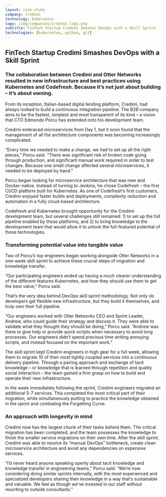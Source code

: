 ```yaml
---
layout: case-study
company: Credimi
technology: Kubernetes
logo: /img/companies/credimi-logo.png
subtitle: FinTech Startup Credimi Smashes DevOps with a Skill Sprint
technologies: [kubernetes, python, git]
---
```


## FinTech Startup Credimi Smashes DevOps with a Skill Sprint

### The collaboration between Credimi and Otter Networks resulted in new infrastructure and best practices using Kubernetes and Codefresh. Because it’s not just about building – it’s about owning.

From its inception, Italian-based digital lending platform, Credimi, had always looked to build a continuous integration pipeline. The B2B company aims to be the fastest, simplest and most transparent of its kind – a vision that CTO Edmondo Porcu has extended onto his development team.

Credimi embraced microservices from Day 1, but it soon found that the management of all the architecture components was becoming increasingly complicated.

<p class="box has-background-dark">“Every time we needed to make a change, we had to set up all the right pieces,” Porcu said. “There was significant risk of broken code going through production, and significant manual work required in order to test changes. Because one small change affected several microservices, it needed to be deployed by hand.”</p>

Porcu began looking for microservice architecture that was new and Docker-native. Instead of turning to Jenkins, he chose Codefresh – the first CI/CD platform built for Kubernetes. As one of Codefresh’s first customers, Credimi enjoyed faster builds and deployments, complexity reduction and automation in a fully cloud-based architecture.

Codefresh and Kubernetes brought opportunity for the Credimi development team, but several challenges still remained: 1) to set up the full pipeline enabled by these platforms, and 2) to bring knowledge to the development team that would allow it to unlock the full-featured potential of these technologies.

### Transforming potential value into tangible value
Two of Porcu’s top engineers began working alongside Otter Networks in a one-week skill sprint to achieve these crucial steps of migration and knowledge transfer.

<p class="box has-background-dark">“Our participating engineers ended up having a much clearer understanding of the different features Kubernetes, and how they should use them to get the best value,” Porcu said.</p>

That’s the very idea behind DevOps skill sprint methodology. Not only do developers get flexible new infrastructure, but they build it themselves, and truly own their full pipeline.

<p class="box has-background-dark">“Our engineers worked with Otter Networks CEO and Sprint Leader, Andrew, who could guide their strategy and discuss it. They were able to validate what they thought they should be doing,” Porcu said. “Andrew was there to give help or provide quick scripts when necessary to avoid long processes. Our engineers didn’t spend precious time writing annoying scripts, and instead focused on the important work.”</p>

The skill sprint kept Credimi engineers in high gear for a full week, allowing them to migrate 10 of their most tightly coupled services into a continuous delivery pipeline. Through a pairing approach and exchange of tacit knowledge – or knowledge that is learned through repetition and quality social interaction – the team gained a firm grasp on how to build and operate their new infrastructure.

In the week immediately following the sprint, Credimi engineers migrated an additional 5-7 services. This completed the most critical part of their migration, while simultaneously putting to practice the knowledge obtained in the sprint and combating the Forgetting Curve.

### An approach with longevity in mind
Credimi now has the largest chunk of their tasks behind them. The critical migration has been completed, and the team possesses the knowledge to finish the smaller service migrations on their own time. After the skill sprint, Credimi was able to resolve its “manual DevOps” bottleneck, create clean microservice architecture and avoid any dependencies on expensive services.

<p class="box has-background-dark">“I’d never heard anyone speaking openly about tacit knowledge and knowledge transfer in engineering teams,” Porcu said. “We’re now considering doing similar sprints internally, with the most experienced and specialized developers sharing their knowledge in a way that’s sustainable and valuable. We feel as though we’ve invested in our staff without resorting to outside consultants.”</p>


